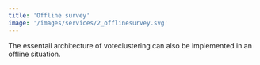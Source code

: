 ```yaml
---
title: 'Offline survey'
image: '/images/services/2_offlinesurvey.svg'
---
```


The essentail architecture of voteclustering can also be implemented in an offline situation. 
